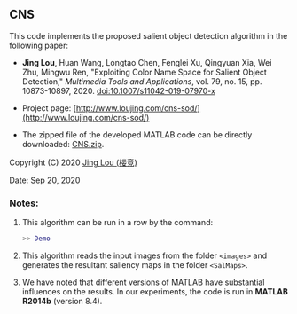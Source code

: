 ## CNS

This code implements the proposed salient object detection algorithm in the following paper:

 - **Jing Lou**, Huan Wang, Longtao Chen, Fenglei Xu, Qingyuan Xia, Wei Zhu, Mingwu Ren, "Exploiting Color Name Space for Salient Object Detection," *Multimedia Tools and Applications*, vol. 79, no. 15, pp. 10873-10897, 2020. [doi:10.1007/s11042-019-07970-x](https://link.springer.com/article/10.1007/s11042-019-07970-x)

 - Project page: [http://www.loujing.com/cns-sod/](http://www.loujing.com/cns-sod/)
 - The zipped file of the developed MATLAB code can be directly downloaded: [CNS.zip](https://raw.githubusercontent.com/jinglou/p2019-cns-sod/master/CNS.zip).

Copyright (C) 2020 [Jing Lou (楼竞)](http://www.loujing.com/)

Date: Sep 20, 2020


### Notes:

 1. This algorithm can be run in a row by the command:
 	```matlab
    >> Demo
	```

 2. This algorithm reads the input images from the folder `<images>` and generates the resultant saliency maps in the folder `<SalMaps>`.

 3. We have noted that different versions of MATLAB have substantial influences on the results. In our experiments, the code is run in **MATLAB R2014b** (version 8.4).

